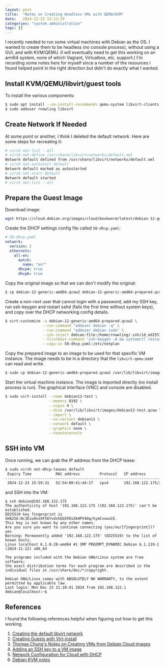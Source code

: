 ```yaml
---
layout: post
title:  "Notes on Creating Headless VMs with QEMU/KVM"
date:   2024-12-23 12:13:19
categories: "system administration"
tags: []
---
```


I recently needed to run some virtual machines with Debian as the OS. I wanted to create them to be headless (no console
process), without using a GUI, and with KVM/QEMU.  (I will eventually need to get this working on an arm64 system, none of
which Vagrant, Virtualbox, etc. support.)  I'm recording some notes here for myself since a number of the resources I found
helped point in the right direction but didn't do exactly what I wanted.

## Install KVM/QEMU/libvirt/guest tools
To install the various components:

```bash
$ sudo apt install --no-install-recommends qemu-system libvirt-clients libvirt-daemon-system libguestfs-tools virtinst
$ sudo adduser rnowling libvirt
```

## Create Network If Needed
At some point or another, I think I deleted the default network.  Here are some steps for recreating it:

```bash
# virsh net-list --all
# virsh net-define /usr/share/libvirt/networks/default.xml
Network default defined from /usr/share/libvirt/networks/default.xml
# virsh net-autostart default
Network default marked as autostarted
# virsh net-start default
Network default started
# virsh net-list --all
```

## Prepare the Guest Image
Download image:

```bash
wget https://cloud.debian.org/images/cloud/bookworm/latest/debian-12-generic-amd64.qcow2
```

Create the DHCP settings config file called `50-dhcp.yaml`:

```yml
# 50-dhcp.yaml
network:
  version: 2
  ethernets:
    all-en:
      match:
        name: "en*"
      dhcp4: true
      dhcp6: true
```

Copy the original image so that we can don't modify the original:
```bash
$ cp debian-12-generic-amd64.qcow2 debian-12-generic-amd64-prepared.qcow2
```

Create a non-root user that cannot login with a password, add my SSH key,
run ssh-keygen and restart sshd (fails the first time without system keys),
and copy over the DHCP networking config details.

```bash
$ virt-customize -a debian-12-generic-amd64-prepared.qcow2 \
                 --run-command "adduser debian -q" \
                 --run-command "adduser debian sudo" \
                 --ssh-inject debian:file:/home/rnowling/.ssh/id_ed25519.pub \
                 --firstboot-command 'ssh-keygen -A && systemctl restart sshd' \
                 --copy-in 50-dhcp.yaml:/etc/netplan
```

Copy the prepared image to an image to be used for that specific VM instance. The
image needs to be in a directory that the `libvirt-qemu` user can read and write.

```bash
$ sudo cp debian-12-generic-amd64-prepared.qcow2 /var/lib/libvirt/images/debian12-test.qcow
```

Start the virtual machine instance.  The image is imported directly (no install process
is run).  The graphical interface (VNC) and console are disabled.

```bash
$ sudo virt-install --name debian12-test \
                    --memory 8192 \
                    --vcpus 4 \
                    --disk /var/lib/libvirt/images/debian12-test.qcow \
                    --import \
                    --os-variant debian11 \
                    --network default \
                    --graphics none \
                    --noautoconsole
```

## SSH into VM
Once running, we can grab the IP address from the DHCP lease:

```bash
$ sudo virsh net-dhcp-leases default
 Expiry Time           MAC address         Protocol   IP address           Hostname   Client ID or DUID
------------------------------------------------------------------------------------------------------------------------------------------------
 2024-12-23 15:59:31   52:54:00:41:d4:17   ipv4       192.168.122.175/24   -          ff:56:50:4d:98:00:02:00:00:ab:11:e1:1e:c0:68:36:f5:c2:9c
```

and SSH into the VM:

```
$ ssh debian@192.168.122.175 
The authenticity of host '192.168.122.175 (192.168.122.175)' can't be established.
ED25519 key fingerprint is SHA256:Nc3Eiu9nxXF56YvdshEb5FDiXkHPV4Oq/hymCvxwuCE.
This key is not known by any other names.
Are you sure you want to continue connecting (yes/no/[fingerprint])? yes
Warning: Permanently added '192.168.122.175' (ED25519) to the list of known hosts.
Linux localhost 6.1.0-28-amd64 #1 SMP PREEMPT_DYNAMIC Debian 6.1.119-1 (2024-11-22) x86_64

The programs included with the Debian GNU/Linux system are free software;
the exact distribution terms for each program are described in the
individual files in /usr/share/doc/*/copyright.

Debian GNU/Linux comes with ABSOLUTELY NO WARRANTY, to the extent
permitted by applicable law.
Last login: Mon Dec 23 21:10:41 2024 from 192.168.122.1
debian@localhost:~$
```

## References
I found the following references helpful when figuring out how to get this working.

1. [Creating the default libvirt network](https://wiki.libvirt.org/Networking.html#id1)
1. [Creating Guests with Virt-install](https://docs.redhat.com/en/documentation/red_hat_enterprise_linux/7/html/virtualization_deployment_and_administration_guide/sect-guest_virtual_machine_installation_overview-creating_guests_with_virt_install#sect-Guest_virtual_machine_installation_from_Network_location)
1. [Thomas Chung's Notes on Creating VMs from Debian Cloud Images](https://wiki.debian.org/ThomasChung/CloudImage)
1. [Adding an SSH key to a VM image](https://www.cyberciti.biz/faq/how-to-add-ssh-public-key-to-qcow2-linux-cloud-images-using-virt-sysprep/)
1. [Network Configuration for Cloud with DHCP](https://www.debian.org/doc/manuals/debian-reference/ch05.en.html#_the_modern_network_configuration_for_cloud_with_dhcp)
1. [Debian KVM notes](https://wiki.debian.org/KVM)
